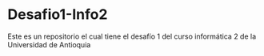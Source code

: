 # Desafio1-Info2
Este es un repositorio el cual tiene el desafío 1 del curso informática 2 de la Universidad de Antioquia
